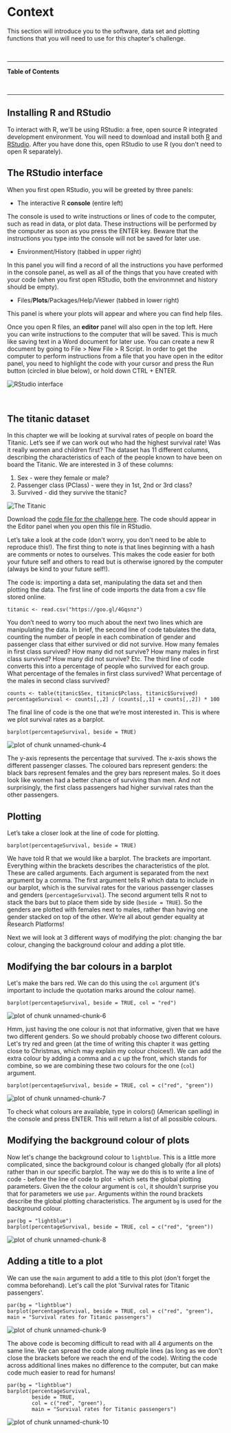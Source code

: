


# Context

This section will introduce you to the software, data set and plotting functions that you will need to use for this chapter's challenge.

<br>

---
 
**Table of Contents**

<!-- toc -->

<br>

---

## Installing R and RStudio

To interact with R, we'll be using RStudio: a free, open source R integrated development environment. You will need to download and install both [R](https://cran.ms.unimelb.edu.au/) and [RStudio](https://www.rstudio.com/products/rstudio/download/). After you have done this, open RStudio to use R (you don't need to open R separately).

## The RStudio interface

When you first open RStudio, you will be greeted by three panels:

* The interactive R **console** (entire left)
 
 The console is used to write instructions or lines of code to the computer, such as read in data, or plot data. These instructions will be performed by the computer as soon as you press the ENTER key. Beware that the instructions you type into the console will not be saved for later use.

* Environment/History (tabbed in upper right)

 In this panel you will find a record of all the instructions you have performed in the console panel, as well as all of the things that you have created with your code (when you first open RStudio, both the environmnet and history should be empty).

* Files/**Plots**/Packages/Help/Viewer (tabbed in lower right)

 This panel is where your plots will appear and where you can find help files.

Once you open R files, an **editor** panel will also open in the top left. Here you can write instructions to the computer that will be saved. This is much like saving text in a Word document for later use. You can create a new R document by going to File > New File > R Script. In order to get the computer to perform instructions from a file that you have open in the editor panel, you need to highlight the code with your cursor and press the Run button (circled in blue below), or hold down CTRL + ENTER.

![RStudio interface](images/RStudio_interface.png)

<br>

## The titanic dataset

In this chapter we will be looking at survival rates of people on board the Titanic. Let’s see if we can work out who had the highest survival rate! Was it really women and children first? The dataset has 11 different columns, describing the characteristics of each of the people known to have been on board the Titanic. We are interested in 3 of these columns: 

1. Sex - were they female or male? 
2. Passenger class (PClass) - were they in 1st, 2nd or 3rd class? 
3. Survived - did they survive the titanic? 

![The Titanic](images\titanic.jpg)

Download the [code file for the challenge here](plottingChallenge.R). The code should appear in the Editor panel when you open this file in RStudio. 

Let’s take a look at the code (don't worry, you don't need to be able to reproduce this!). The first thing to note is that lines beginning with a hash are comments or notes to ourselves. This makes the code easier for both your future self and others to read but is otherwise ignored by the computer (always be kind to your future self!). 

The code is: importing a data set, manipulating the data set and then plotting the data. The first line of code imports the data from a csv file stored online. 


~~~sourcecode
titanic <- read.csv("https://goo.gl/4Gqsnz")
~~~

You don’t need to worry too much about the next two lines which are manipulating the data. In brief, the second line of code tabulates the data, counting the number of people in each combination of gender and passenger class that either survived or did not survive. How many females in first class survived? How many did not survive? How many males in first class survived? How many did not survive? Etc. The third line of code converts this into a percentage of people who survived for each group. What percentage of the females in first class survived? What percentage of the males in second class survived? 


~~~sourcecode
counts <- table(titanic$Sex, titanic$Pclass, titanic$Survived)
percentageSurvival <- counts[,,2] / (counts[,,1] + counts[,,2]) * 100
~~~

The final line of code is the one that we’re most interested in. This is where we plot survival rates as a barplot. 


~~~sourcecode
barplot(percentageSurvival, beside = TRUE)
~~~

<img src="images/unnamed-chunk-4-1.png" title="plot of chunk unnamed-chunk-4" alt="plot of chunk unnamed-chunk-4" style="display: block; margin: auto;" />

The y-axis represents the percentage that survived. The x-axis shows the different passenger classes. The coloured bars represent genders: the black bars represent females and the grey bars represent males. So it does look like women had a better chance of surviving than men. And not surprisingly, the first class passengers had higher survival rates than the other passengers. 

## Plotting

Let’s take a closer look at the line of code for plotting. 


~~~sourcecode
barplot(percentageSurvival, beside = TRUE)
~~~

We have told R that we would like a barplot. The brackets are important. Everything within the brackets describes the characteristics of the plot. These are called arguments. Each argument is separated from the next argument by a comma. The first argument tells R which data to include in our barplot, which is the survival rates for the various passenger classes and genders (`percentageSurvival`). The second argument tells R not to stack the bars but to place them side by side (`beside = TRUE`). So the genders are plotted with females next to males, rather than having one gender stacked on top of the other. We’re all about gender equality at Research Platforms!

Next we will look at 3 different ways of modifying the plot: changing the bar colour, changing the background colour and adding a plot title.

## Modifying the bar colours in a barplot

Let's make the bars red. We can do this using the `col` argument (it's important to include the quotation marks around the colour name).


~~~sourcecode
barplot(percentageSurvival, beside = TRUE, col = "red")
~~~

<img src="images/unnamed-chunk-6-1.png" title="plot of chunk unnamed-chunk-6" alt="plot of chunk unnamed-chunk-6" style="display: block; margin: auto;" />

Hmm, just having the one colour is not that informative, given that we have two different genders. So we should probably choose two different colours. Let's try red and green (at the time of writing this chapter it was getting close to Christmas, which may explain my colour choices!). We can add the extra colour by adding a comma and a c up the front, which stands for combine, so we are combining these two colours for the one (`col`) argument. 


~~~sourcecode
barplot(percentageSurvival, beside = TRUE, col = c("red", "green"))
~~~

<img src="images/unnamed-chunk-7-1.png" title="plot of chunk unnamed-chunk-7" alt="plot of chunk unnamed-chunk-7" style="display: block; margin: auto;" />

<!--sec data-title="Tip: Choosing a colour" data-id="tip1" data-show=true data-collapse=true ces-->

To check what colours are available, type in colors() (American spelling) in the console and press ENTER. This will return a list of all possible colours.

<!--endsec-->

## Modifying the background colour of plots

Now let's change the background colour to `lightblue`. This is a little more complicated, since the background colour is changed globally (for all plots) rather than in our specific barplot. The way we do this is to write a line of code - before the line of code to plot - which sets the global plotting parameters. Given the the colour argument is `col`, it shouldn't surprise you that for parameters we use `par`. Arguments within the round brackets describe the global plotting characteristics. The argument `bg` is used for the background colour. 


~~~sourcecode
par(bg = "lightblue")
barplot(percentageSurvival, beside = TRUE, col = c("red", "green"))
~~~

<img src="images/unnamed-chunk-8-1.png" title="plot of chunk unnamed-chunk-8" alt="plot of chunk unnamed-chunk-8" style="display: block; margin: auto;" />

## Adding a title to a plot

We can use the `main` argument to add a title to this plot (don't forget the comma beforehand). Let's call the plot 'Survival rates for Titanic passengers'. 


~~~sourcecode
par(bg = "lightblue")
barplot(percentageSurvival, beside = TRUE, col = c("red", "green"), main = "Survival rates for Titanic passengers")
~~~

<img src="images/unnamed-chunk-9-1.png" title="plot of chunk unnamed-chunk-9" alt="plot of chunk unnamed-chunk-9" style="display: block; margin: auto;" />

<!--sec data-title="Tip: Spreading your code over multiple lines" data-id="tip2" data-show=true data-collapse=true ces-->

The above code is becoming difficult to read with all 4 arguments on the same line. We can spread the code along multiple lines (as long as we don't close the brackets before we reach the end of the code). Writing the code across additional lines makes no difference to the computer, but can make code much easier to read for humans!


~~~sourcecode
par(bg = "lightblue")
barplot(percentageSurvival, 
        beside = TRUE,
        col = c("red", "green"), 
        main = "Survival rates for Titanic passengers")
~~~

<img src="images/unnamed-chunk-10-1.png" title="plot of chunk unnamed-chunk-10" alt="plot of chunk unnamed-chunk-10" style="display: block; margin: auto;" />

<!--endsec-->
